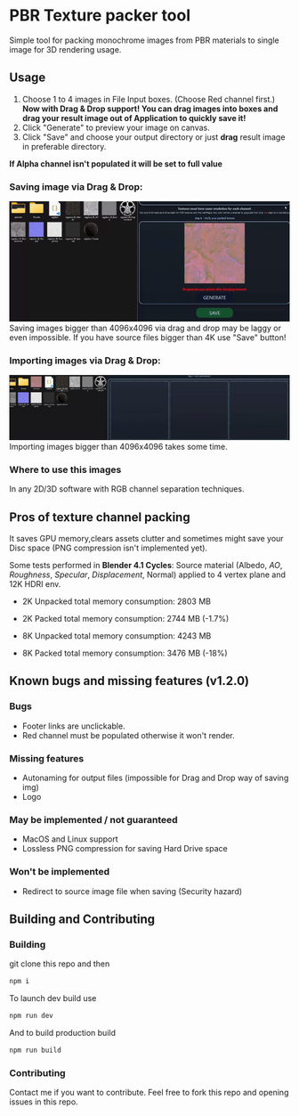 # PBR Texture packer tool

Simple tool for packing monochrome images from PBR materials to single image for 3D rendering usage.

## Usage

1. Choose 1 to 4 images in File Input boxes. (Choose Red channel first.)
**Now with Drag & Drop support! You can drag images into boxes and drag your result image out of Application to quickly save it!**
2. Click "Generate" to preview your image on canvas.
3. Click "Save" and choose your output directory or just **drag** result image in preferable directory.

**If Alpha channel isn't populated it will be set to full value**

### Saving image via Drag & Drop:
![save image with d&d](https://github.com/Stanisgrox/PBR-Texture-Packer/blob/master/.github/demo.gif)
Saving images bigger than 4096x4096 via drag and drop may be laggy or even impossible. If you have source files bigger than 4K use "Save" button!

### Importing images via Drag & Drop:
![load image with d&d](https://github.com/Stanisgrox/PBR-Texture-Packer/blob/master/.github/demo2.gif)
Importing images bigger than 4096x4096 takes some time.

### Where to use this images

In any 2D/3D software with RGB channel separation techniques.

## Pros of texture channel packing

It saves GPU memory,clears assets clutter and sometimes might save your Disc space (PNG compression isn't implemented yet).

Some tests performed in **Blender 4.1 Cycles**:
Source material (Albedo, _AO_, _Roughness_, _Specular_, _Displacement_, Normal) applied to 4 vertex plane and 12K HDRI env.

- 2K Unpacked total memory consumption: 2803 MB
- 2K Packed total memory consumption: 2744 MB (-1.7%)

- 8K Unpacked total memory consumption: 4243 MB
- 8K Packed total memory consumption: 3476 MB (-18%)

## Known bugs and missing features (v1.2.0)

### Bugs
- Footer links are unclickable.
- Red channel must be populated otherwise it won't render.

### Missing features
- Autonaming for output files (impossible for Drag and Drop way of saving img)
- Logo

### May be implemented / not guaranteed
- MacOS and Linux support
- Lossless PNG compression for saving Hard Drive space

### Won't be implemented
- Redirect to source image file when saving (Security hazard)

## Building and Contributing
### Building
git clone this repo and then
```powershell
npm i
```
To launch dev build use
```bash
npm run dev
```
And to build production build
```bash
npm run build
```
### Contributing

Contact me if you want to contribute. Feel free to fork this repo and opening issues in this repo.
